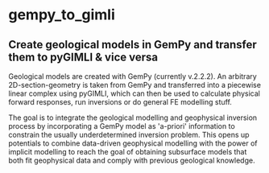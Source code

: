 # gempy_to_gimli
## Create geological models in GemPy and transfer them to pyGIMLI &amp; vice versa

Geological models are created with GemPy (currently v.2.2.2). An arbitrary 2D-section-geometry is taken from GemPy and transferred into a piecewise linear complex using pyGIMLI, which can then be used to calculate physical forward responses, run inversions or do general FE modelling stuff.

The goal is to integrate the geological modelling and geophysical inversion process by incorporating a GemPy model as 'a-priori' information to constrain the usually underdetermined inversion problem. 
This opens up potentials to combine data-driven geophysical modelling with the power of implicit modelling to reach the goal of obtaining subsurface models that both fit geophysical data and comply with previous geological knowledge.
